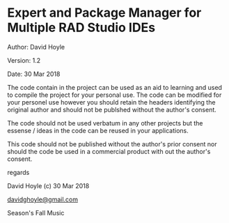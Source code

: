  Expert and Package Manager for Multiple RAD Studio IDEs
=========================================================

Author:  David Hoyle

Version: 1.2

Date:    30 Mar 2018

The code contain in the project can be used as an aid to learning and used to compile the project for
your personal use. The code can be modified for your personel use however you should retain the headers
identifying the original author and should not be publshed without the author's consent.

The code should not be used verbatum in any other projects but the essense / ideas in the code can be
reused in your applications.

This code should not be published without the author's prior consent nor should the code be used in a
commercial product with out the author's consent.

regards

David Hoyle (c) 30 Mar 2018

davidghoyle@gmail.com

Season's Fall Music
